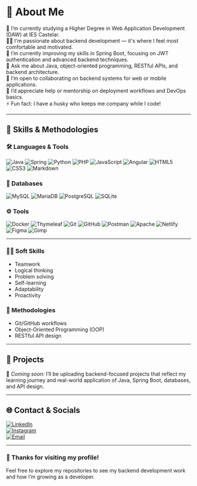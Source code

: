 # 💫 About Me

🔭 I’m currently studying a Higher Degree in Web Application Development (DAW) at IES Castelar.  
👨‍💻 I'm passionate about backend development — it's where I feel most comfortable and motivated.  
🌱 I’m currently improving my skills in Spring Boot, focusing on JWT authentication and advanced backend techniques.  
💬 Ask me about Java, object-oriented programming, RESTful APIs, and backend architecture.  
👯 I’m open to collaborating on backend systems for web or mobile applications.  
🤝 I’d appreciate help or mentorship on deployment workflows and DevOps basics.  
⚡ Fun fact: I have a husky who keeps me company while I code!

---

## 🧠 Skills & Methodologies

### 🛠️ Languages & Tools
![Java](https://img.shields.io/badge/java-%23ED8B00.svg?style=for-the-badge&logo=openjdk&logoColor=white)
![Spring](https://img.shields.io/badge/spring-%236DB33F.svg?style=for-the-badge&logo=spring&logoColor=white)
![Python](https://img.shields.io/badge/python-3670A0?style=for-the-badge&logo=python&logoColor=ffdd54)
![PHP](https://shields.io/badge/-PHP-3776AB?style=for-the-badge&logo=php)
![JavaScript](https://img.shields.io/badge/javascript-%23323330.svg?style=for-the-badge&logo=javascript&logoColor=%23F7DF1E)
![Angular](https://img.shields.io/badge/Angular-DD0031?style=for-the-badge&logo=angular&logoColor=white)
![HTML5](https://img.shields.io/badge/html5-%23E34F26.svg?style=for-the-badge&logo=html5&logoColor=white)
![CSS3](https://img.shields.io/badge/css3-%231572B6.svg?style=for-the-badge&logo=css3&logoColor=white)
![Markdown](https://img.shields.io/badge/markdown-%23000000.svg?style=for-the-badge&logo=markdown&logoColor=white)

### 🧱 Databases
![MySQL](https://img.shields.io/badge/mysql-4479A1.svg?style=for-the-badge&logo=mysql&logoColor=white)
![MariaDB](https://img.shields.io/badge/MariaDB-003545?style=for-the-badge&logo=mariadb&logoColor=white)
![PostgreSQL](https://img.shields.io/badge/postgres-%23316192.svg?style=for-the-badge&logo=postgresql&logoColor=white)
![SQLite](https://img.shields.io/badge/sqlite-%2307405e.svg?style=for-the-badge&logo=sqlite&logoColor=white)

### ⚙️ Tools
![Docker](https://img.shields.io/badge/docker-257bd6?style=for-the-badge&logo=docker&logoColor=white)
![Thymeleaf](https://img.shields.io/badge/Thymeleaf-%23005C0F.svg?style=for-the-badge&logo=Thymeleaf&logoColor=white)
![Git](https://img.shields.io/badge/git-%23F05033.svg?style=for-the-badge&logo=git&logoColor=white)
![GitHub](https://img.shields.io/badge/github-%23121011.svg?style=for-the-badge&logo=github&logoColor=white)
![Postman](https://img.shields.io/badge/Postman-FF6C37?style=for-the-badge&logo=postman&logoColor=white)
![Apache](https://img.shields.io/badge/apache-%23D42029.svg?style=for-the-badge&logo=apache&logoColor=white)
![Netlify](https://img.shields.io/badge/netlify-%23000000.svg?style=for-the-badge&logo=netlify&logoColor=#00C7B7)
![Figma](https://img.shields.io/badge/figma-%23F24E1E.svg?style=for-the-badge&logo=figma&logoColor=white)
![Gimp](https://img.shields.io/badge/Gimp-657D8B?style=for-the-badge&logo=gimp&logoColor=FFFFFF)

---

### 👨‍💼 Soft Skills
- Teamwork  
- Logical thinking  
- Problem solving  
- Self-learning  
- Adaptability  
- Proactivity

### 🧩 Methodologies
- Git/GitHub workflows  
- Object-Oriented Programming (OOP)  
- RESTful API design

---

## 🚀 Projects

🔧 *Coming soon:* I’ll be uploading backend-focused projects that reflect my learning journey and real-world application of Java, Spring Boot, databases, and API design.

---

## 🌐 Contact & Socials

[![LinkedIn](https://img.shields.io/badge/LinkedIn-%230077B5.svg?logo=linkedin&logoColor=white)](https://linkedin.com/in/juanjooriveroo)  
[![Instagram](https://img.shields.io/badge/Instagram-%23E4405F.svg?logo=Instagram&logoColor=white)](https://instagram.com/juanjoorivero_)  
[![Email](https://img.shields.io/badge/Email-D14836?logo=gmail&logoColor=white)](mailto:juanjoriverolorido@gmail.com)

---

### 👋 Thanks for visiting my profile!
Feel free to explore my repositories to see my backend development work and how I’m growing as a developer.

